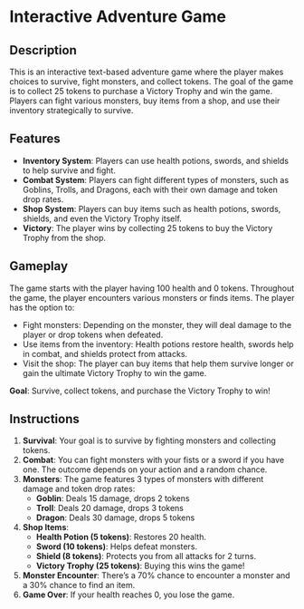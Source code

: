 # Interactive Adventure Game

## Description

This is an interactive text-based adventure game where the player makes choices to survive, fight monsters, and collect tokens. The goal of the game is to collect 25 tokens to purchase a Victory Trophy and win the game. Players can fight various monsters, buy items from a shop, and use their inventory strategically to survive.

## Features

- **Inventory System**: Players can use health potions, swords, and shields to help survive and fight.
- **Combat System**: Players can fight different types of monsters, such as Goblins, Trolls, and Dragons, each with their own damage and token drop rates.
- **Shop System**: Players can buy items such as health potions, swords, shields, and even the Victory Trophy itself.
- **Victory**: The player wins by collecting 25 tokens to buy the Victory Trophy from the shop.

## Gameplay

The game starts with the player having 100 health and 0 tokens. Throughout the game, the player encounters various monsters or finds items. The player has the option to:

- Fight monsters: Depending on the monster, they will deal damage to the player or drop tokens when defeated.
- Use items from the inventory: Health potions restore health, swords help in combat, and shields protect from attacks.
- Visit the shop: The player can buy items that help them survive longer or gain the ultimate Victory Trophy to win the game.
  
**Goal**: Survive, collect tokens, and purchase the Victory Trophy to win!

## Instructions

1. **Survival**: Your goal is to survive by fighting monsters and collecting tokens.
2. **Combat**: You can fight monsters with your fists or a sword if you have one. The outcome depends on your action and a random chance.
3. **Monsters**: The game features 3 types of monsters with different damage and token drop rates:
    - **Goblin**: Deals 15 damage, drops 2 tokens
    - **Troll**: Deals 20 damage, drops 3 tokens
    - **Dragon**: Deals 30 damage, drops 5 tokens
4. **Shop Items**:
    - **Health Potion (5 tokens)**: Restores 20 health.
    - **Sword (10 tokens)**: Helps defeat monsters.
    - **Shield (8 tokens)**: Protects you from all attacks for 2 turns.
    - **Victory Trophy (25 tokens)**: Buying this wins the game!
5. **Monster Encounter**: There’s a 70% chance to encounter a monster and a 30% chance to find an item.
6. **Game Over**: If your health reaches 0, you lose the game.
